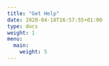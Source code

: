 ```yaml
---
title: "Get Help"
date: 2020-04-18T16:57:55+01:00
type: docs
weight: 1
menu:
  main:
    weight: 5
---
```




